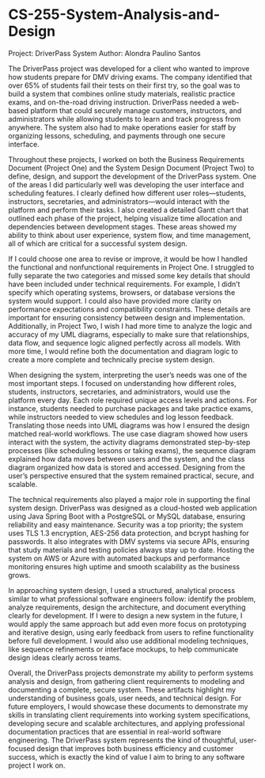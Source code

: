 # CS-255-System-Analysis-and-Design
Project: DriverPass System
Author: Alondra Paulino Santos

The DriverPass project was developed for a client who wanted to improve how students prepare for DMV driving exams. The company identified that over 65% of students fail their tests on their first try, so the goal was to build a system that combines online study materials, realistic practice exams, and on-the-road driving instruction. DriverPass needed a web-based platform that could securely manage customers, instructors, and administrators while allowing students to learn and track progress from anywhere. The system also had to make operations easier for staff by organizing lessons, scheduling, and payments through one secure interface.

Throughout these projects, I worked on both the Business Requirements Document (Project One) and the System Design Document (Project Two) to define, design, and support the development of the DriverPass system. One of the areas I did particularly well was developing the user interface and scheduling features. I clearly defined how different user roles—students, instructors, secretaries, and administrators—would interact with the platform and perform their tasks. I also created a detailed Gantt chart that outlined each phase of the project, helping visualize time allocation and dependencies between development stages. These areas showed my ability to think about user experience, system flow, and time management, all of which are critical for a successful system design.

If I could choose one area to revise or improve, it would be how I handled the functional and nonfunctional requirements in Project One. I struggled to fully separate the two categories and missed some key details that should have been included under technical requirements. For example, I didn’t specify which operating systems, browsers, or database versions the system would support. I could also have provided more clarity on performance expectations and compatibility constraints. These details are important for ensuring consistency between design and implementation. Additionally, in Project Two, I wish I had more time to analyze the logic and accuracy of my UML diagrams, especially to make sure that relationships, data flow, and sequence logic aligned perfectly across all models. With more time, I would refine both the documentation and diagram logic to create a more complete and technically precise system design.

When designing the system, interpreting the user’s needs was one of the most important steps. I focused on understanding how different roles, students, instructors, secretaries, and administrators, would use the platform every day. Each role required unique access levels and actions. For instance, students needed to purchase packages and take practice exams, while instructors needed to view schedules and log lesson feedback. Translating those needs into UML diagrams was how I ensured the design matched real-world workflows. The use case diagram showed how users interact with the system, the activity diagrams demonstrated step-by-step processes (like scheduling lessons or taking exams), the sequence diagram explained how data moves between users and the system, and the class diagram organized how data is stored and accessed. Designing from the user’s perspective ensured that the system remained practical, secure, and scalable.

The technical requirements also played a major role in supporting the final system design. DriverPass was designed as a cloud-hosted web application using Java Spring Boot with a PostgreSQL or MySQL database, ensuring reliability and easy maintenance. Security was a top priority; the system uses TLS 1.3 encryption, AES-256 data protection, and bcrypt hashing for passwords. It also integrates with DMV systems via secure APIs, ensuring that study materials and testing policies always stay up to date. Hosting the system on AWS or Azure with automated backups and performance monitoring ensures high uptime and smooth scalability as the business grows.

In approaching system design, I used a structured, analytical process similar to what professional software engineers follow: identify the problem, analyze requirements, design the architecture, and document everything clearly for development. If I were to design a new system in the future, I would apply the same approach but add even more focus on prototyping and iterative design, using early feedback from users to refine functionality before full development. I would also use additional modeling techniques, like sequence refinements or interface mockups, to help communicate design ideas clearly across teams.

Overall, the DriverPass projects demonstrate my ability to perform systems analysis and design, from gathering client requirements to modeling and documenting a complete, secure system. These artifacts highlight my understanding of business goals, user needs, and technical design. For future employers, I would showcase these documents to demonstrate my skills in translating client requirements into working system specifications, developing secure and scalable architectures, and applying professional documentation practices that are essential in real-world software engineering. The DriverPass system represents the kind of thoughtful, user-focused design that improves both business efficiency and customer success, which is exactly the kind of value I aim to bring to any software project I work on.
